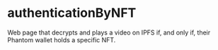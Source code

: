 # authenticationByNFT
Web page that decrypts and plays a video on IPFS if, and only if, their Phantom wallet holds a specific NFT.
